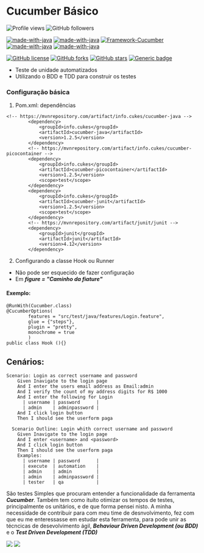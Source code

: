 # Cucumber Básico
![Profile views](https://visitor-badge.glitch.me/badge?page_id=edufelizardo1.visitor-CucumberBasic)
![GitHub followers](https://img.shields.io/github/followers/edufelizardo1?style=social)
<!-- ![Profile views](https://gpvc.arturio.dev/edufelizardo1) -->
[![made-with-java](https://img.shields.io/badge/Language-Java-1f425f.svg)](https://www.oracle.com/br/java/technologies/javase-jdk8-doc-downloads.html)
[![made-with-java](https://img.shields.io/badge/framework-Gherkin-1f425f.svg)](https://cucumber.io/docs/gherkin/)
[![Framework-Cucumber](https://img.shields.io/badge/framework-Cucumber-1f425f.svg)](https://cucumber.io/)
[![made-with-java](https://img.shields.io/badge/framework-JUnit-1f425f.svg)](https://junit.org/junit4/)
[![made-with-java](https://img.shields.io/badge/ide-Intellij-1f425f.svg)](https://www.jetbrains.com/)
<!-- ![Profile views](https://gpvc.arturio.dev/edufelizardo1) -->
[![GitHub license](https://img.shields.io/github/license/edufelizardo1/CucumberBasic)](https://github.com/edufelizardo1/CucumberBasic/blob/main/LICENSE)
[![GitHub forks](https://img.shields.io/github/forks/edufelizardo1/CucumberBasic)](https://github.com/edufelizardo1/CucumberBasic/network)
[![GitHub stars](https://img.shields.io/github/stars/edufelizardo1/CucumberBasic)](https://github.com/edufelizardo1/CucumberBasic/stargazers)
[![Generic badge](https://img.shields.io/static/v1?label=build&message=success&color=<COLOR>)]()



* Teste de unidade automatizados
* Utilizando o BDD e TDD para construir os testes

### Configuração básica
1. Pom.xml: dependências
~~~
<!-- https://mvnrepository.com/artifact/info.cukes/cucumber-java -->
        <dependency>
            <groupId>info.cukes</groupId>
            <artifactId>cucumber-java</artifactId>
            <version>1.2.5</version>
        </dependency>
        <!-- https://mvnrepository.com/artifact/info.cukes/cucumber-picocontainer -->
        <dependency>
            <groupId>info.cukes</groupId>
            <artifactId>cucumber-picocontainer</artifactId>
            <version>1.2.5</version>
            <scope>test</scope>
        </dependency>
        <dependency>
            <groupId>info.cukes</groupId>
            <artifactId>cucumber-junit</artifactId>
            <version>1.2.5</version>
            <scope>test</scope>
        </dependency>
        <!-- https://mvnrepository.com/artifact/junit/junit -->
        <dependency>
            <groupId>junit</groupId>
            <artifactId>junit</artifactId>
            <version>4.12</version>
        </dependency>
~~~
2. Configurando a classe Hook ou Runner
* Não pode ser esquecido de fazer configuração
* Em ***figure = "Caminho da fiature"*** 
#### Exemplo:
~~~
@RunWith(Cucumber.class)
@CucumberOptions(
        features = "src/test/java/features/Login.feature",
        glue = {"steps"},
        plugin = "pretty",
        monochrome = true
        )
public class Hook (){}
~~~~
## Cenários:
~~~
Scenario: Login as correct username and password
    Given Inavigate to the login page
    And I enter the users email address as Email:admin
    And I verify the count of my address digits for R$ 1000
    And I enter the following for Login
      | username | password      |
      | admin    | adminpassword |
    And I click login button
    Then I should see the userform paga

  Scenario Outline: Login whith correct username and password
    Given Inavigate to the login page
    And I enter <username> and <password>
    And I click login button
    Then I should see the userform paga
    Examples:
      | username | password      |
      | execute  | automation    |
      | admin    | admin         |
      | admin    | adminpassword |
      | tester   | qa            |
~~~

São testes Simples que procuram entender a funcionalidade da ferramenta ***Cucumber***. Também tem como ituíto otimizar 
os tempos de testes, principalmente os unitários, e de que forma pensei nisto. A minha necessidade de contribuir para 
com meu time de desnvolvimento, fez com que eu me enteressasse em estudar esta ferramenta, para pode unir as técncicas 
de desevolvimento ágil, ***Behaviour Driven Development (ou BDD)*** e o ***Test Driven Development (TDD)***

[<img src="https://img.shields.io/badge/linkedin-%230077B5.svg?&style=for-the-badge&logo=linkedin&logoColor=white" />](https://www.linkedin.com/in/eduardo-felizardo-c%C3%A2ndido-28b16122)
[<img src="https://img.shields.io/badge/Gmail-D14836?style=for-the-badge&logo=gmail&logoColor=white" />](edufelizardo1@gmail.com)
